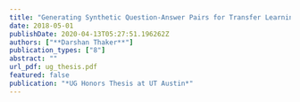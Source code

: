 ```yaml
---
title: "Generating Synthetic Question-Answer Pairs for Transfer Learning in Biomedical Question Answering"
date: 2018-05-01
publishDate: 2020-04-13T05:27:51.196262Z
authors: ["**Darshan Thaker**"]
publication_types: ["8"]
abstract: ""
url_pdf: ug_thesis.pdf
featured: false
publication: "*UG Honors Thesis at UT Austin*"
---
```


